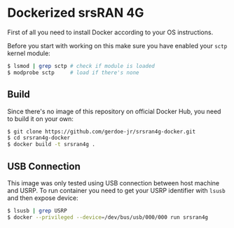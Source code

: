 # Dockerized srsRAN 4G

First of all you need to install Docker according to your OS instructions.

Before you start with working on this make sure you have enabled your `sctp` kernel module:

```bash
$ lsmod | grep sctp # check if module is loaded
$ modprobe sctp     # load if there's none
```

## Build

Since there's no image of this repository on official Docker Hub, you need to build it on your own:

```bash
$ git clone https://github.com/gerdoe-jr/srsran4g-docker.git
$ cd srsran4g-docker
$ docker build -t srsran4g .
```

## USB Connection

This image was only tested using USB connection between host machine and USRP. To run container you need to get your USRP identifier with `lsusb` and then expose device:

```bash
$ lsusb | grep USRP
$ docker --privileged --device=/dev/bus/usb/000/000 run srsran4g
```
